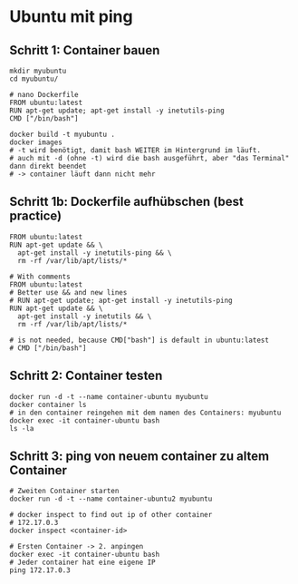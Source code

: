 # Ubuntu mit ping 

## Schritt 1: Container bauen 


```
mkdir myubuntu 
cd myubuntu/
```

```
# nano Dockerfile
FROM ubuntu:latest
RUN apt-get update; apt-get install -y inetutils-ping
CMD ["/bin/bash"]
```

```
docker build -t myubuntu .
docker images
# -t wird benötigt, damit bash WEITER im Hintergrund im läuft.
# auch mit -d (ohne -t) wird die bash ausgeführt, aber "das Terminal" dann direkt beendet 
# -> container läuft dann nicht mehr 
```

## Schritt 1b: Dockerfile aufhübschen (best practice) 


```
FROM ubuntu:latest
RUN apt-get update && \
  apt-get install -y inetutils-ping && \
  rm -rf /var/lib/apt/lists/*
```

```
# With comments 
FROM ubuntu:latest
# Better use && and new lines 
# RUN apt-get update; apt-get install -y inetutils-ping
RUN apt-get update && \
  apt-get install -y inetutils && \
  rm -rf /var/lib/apt/lists/*

# is not needed, because CMD["bash"] is default in ubuntu:latest 
# CMD ["/bin/bash"]
```


## Schritt 2: Container testen 


```
docker run -d -t --name container-ubuntu myubuntu
docker container ls
# in den container reingehen mit dem namen des Containers: myubuntu 
docker exec -it container-ubuntu bash
ls -la
```

## Schritt 3: ping von neuem container zu altem Container 

```
# Zweiten Container starten
docker run -d -t --name container-ubuntu2 myubuntu 

# docker inspect to find out ip of other container 
# 172.17.0.3 
docker inspect <container-id>

# Ersten Container -> 2. anpingen 
docker exec -it container-ubuntu bash 
# Jeder container hat eine eigene IP 
ping 172.17.0.3

 
```
